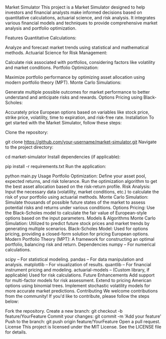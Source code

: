 Market Simulator
This project is a Market Simulator designed to help investors and financial analysts make informed decisions based on quantitative calculations, actuarial science, and risk analysis. It integrates various financial models and techniques to provide comprehensive market analysis and portfolio optimization.

Features
Quantitative Calculations:

Analyze and forecast market trends using statistical and mathematical methods.
Actuarial Science for Risk Management:

Calculate risk associated with portfolios, considering factors like volatility and market conditions.
Portfolio Optimization:

Maximize portfolio performance by optimizing asset allocation using modern portfolio theory (MPT).
Monte Carlo Simulations:

Generate multiple possible outcomes for market performance to better understand and anticipate risks and rewards.
Options Pricing using Black-Scholes:

Accurately price European options based on variables like stock price, strike price, volatility, time to expiration, and risk-free rate.
Installation
To get started with the Market Simulator, follow these steps:

Clone the repository:

git clone https://github.com/your-username/market-simulator.git
Navigate to the project directory:

cd market-simulator
Install dependencies (if applicable):

pip install -r requirements.txt
Run the application:

python main.py
Usage
Portfolio Optimization:
Define your asset pool, expected returns, and risk tolerance.
Run the optimization algorithm to get the best asset allocation based on the risk-return profile.
Risk Analysis:
Input the necessary data (volatility, market conditions, etc.) to calculate the risk of your portfolio using actuarial methods.
Monte Carlo Simulation:
Simulate thousands of possible future states of the market to assess potential risks and returns under various conditions.
Options Pricing:
Use the Black-Scholes model to calculate the fair value of European-style options based on the input parameters.
Models & Algorithms
Monte Carlo Simulation: Utilized to predict future stock prices and market trends by generating multiple scenarios.
Black-Scholes Model: Used for options pricing, providing a closed-form solution for pricing European options.
Modern Portfolio Theory (MPT): A framework for constructing an optimal portfolio, balancing risk and return.
Dependencies
numpy – For numerical calculations.

scipy – For statistical modeling.
pandas – For data manipulation and analysis.
matplotlib – For visualization of results.
quantlib – For financial instrument pricing and modeling.
actuarial-models – (Custom library, if applicable) Used for risk calculations.
Future Enhancements
Add support for multi-factor models for risk assessment.
Extend to pricing American options using binomial trees.
Implement stochastic volatility models for more accurate market predictions.
Contributing
We welcome contributions from the community! If you'd like to contribute, please follow the steps below:

Fork the repository.
Create a new branch:
git checkout -b feature/YourFeature
Commit your changes:
git commit -m 'Add your feature'
Push to the branch:
git push origin feature/YourFeature
Open a pull request.
License
This project is licensed under the MIT License. See the LICENSE file for details.

